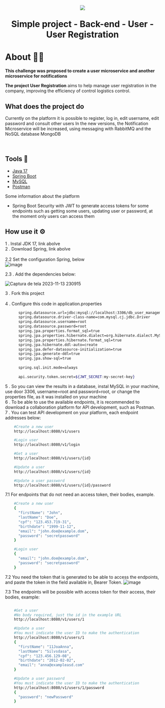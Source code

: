   <h1 align="center">
    <img src = "https://github.com/ThiagoMdO/SpringBoot_Challenge02_User_Management_Thiago_Mendes/assets/128644651/e73dd9ce-0d27-41ef-b1d2-4513af40faee" style="margin-top='30px' width:"50px"">
		<p>Simple project - Back-end - User - User Registration</p>
	</h1> 
 <h1>About 🧑‍💻</h1>


**This challenge was proposed to create a user microservice and another microservice for notifications**

**The project User Registration** aims to help manage user registration in the company, improving the efficiency of control logistics control.

## What does the project do 
Currently on the platform it is possible to register, log in, edit username, edit password and consult other users In the new versions, the Notification Microservice will be increased, using messaging with RabbitMQ and the NoSQL database MongoDB
  
<br/>

## Tools 🔨
- [Java 17](https://www.oracle.com/java/technologies/javase/jdk17-archive-downloads.html)
- [Spring Boot](https://start.spring.io/)
- [MySQL](https://www.mysql.com/downloads/)
- [Postman](https://www.postman.com/downloads/)

Some information about the platform 
- Spring Boot Security with JWT to generate access tokens for some endpoints such as getting some users, updating user or password, at the moment only users can access them

 ## How use it ⚙️
  1 . Instal JDK 17, link abolve
  <br/>
  2 . Download Spring, link abolve
  <br/>
  <br/>
  2.2 Set the configuration Spring, below
  <br/>
 ![image](https://github.com/ThiagoMdO/SpringBoot_Challenge02_User_Management_Thiago_Mendes/assets/128644651/f36f0b95-573d-41e6-a136-0f780acb2184)
 
  2.3 . Add the dependencies below:
  
  ![Captura de tela 2023-11-13 230915](https://github.com/ThiagoMdO/SpringBoot_Challenge02_User_Management_Thiago_Mendes/assets/128644651/cd762fe2-ba50-49e7-80bb-971a0adb2000)

  3 . Fork this project
  <br/>  
  4 . Configure this code in application.properties
  <br/>
  ```bash
        spring.datasource.url=jdbc:mysql://localhost:3306/db_user_management?createDatabaseIfNotExist=true&severTimezone=UTC
        spring.datasource.driver-class-name=com.mysql.cj.jdbc.Driver
        spring.datasource.username=root
        spring.datasource.password=root
        spring.jpa.properties.format_sql=true
        spring.jpa.properties.hibernate.dialect=org.hibernate.dialect.MySQL8Dialect
        spring.jpa.properties.hibernate.format_sql=true
        spring.jpa.hibernate.ddl-auto=create
        spring.jpa.defer-datasource-initialization=true
        spring.jpa.generate-ddl=true
        spring.jpa.show-sql=true
        
        spring.sql.init.mode=always        
        
        api.security.token.secret=${JWT_SECRET:my-secret-key}
   ```
5 . So you can view the results in a database, instal MySQL in your machine, use door 3306, username=root and password=root, or change the properties file, as it was installed on your machine
<br/>
6 . To be able to use the available endpoints, it is recommended to download a collaboration platform for API development, such as Postman.
<br/>
7 . You can test API development on your platform, each endpoint addresses below:
 <br/>
  ```bash
      #Create a new user
      http://localhost:8080/v1/users

      #Login user
      http://localhost:8080/v1/login

      #Get a user
      http://localhost:8080/v1/users/{id}

      #Update a user
      http://localhost:8080/v1/users/{id}

      #Update a user password
      http://localhost:8080/v1/users/{id}/password

  ```  
  7.1 For endpoints that do not need an access token, their bodies, example.
  <br/>
  ```bash
      #Create a new user
      {
        "firstName": "John",
        "lastName": "Doe",
        "cpf": "123.453.719-31",
        "birthdate": "1999-11-12",
        "email": "john.doe@example.dom",
        "password": "secretpassword"
      }

      #Login user
      {
        "email": "john.doe@example.dom",
        "password": "secretpassword"
      }

  ``` 
  7.2 You need the token that is generated to be able to access the endpoints, and paste the token in the field available in, Bearer Token.
  ![image](https://github.com/ThiagoMdO/SpringBoot_Challenge02_User_Management_Thiago_Mendes/assets/128644651/221caf50-76cd-4922-b441-400a074870cd)

  
  7.3 The endpoints will be possible with access token for their access, their bodies, example:
  <br/>
  ```bash

      #Get a user
      #No body required, just the id in the example URL
      http://localhost:8080/v1/users/1

      #Update a user
      #You must indicate the user ID to make the authentication
      http://localhost:8080/v1/users/1
      {
        "firstName": "11JoaAnna",
        "lastName": "Silvsdasa",
        "cpf": "123.456.129-08",
        "birthdate": "2012-02-02",
        "email": "anna@exampleasd.com"
      }

      #Update a user password
      #You must indicate the user ID to make the authentication
      http://localhost:8080/v1/users/1/password
      {
        "password": "newPassword"
      }

  ``` 

